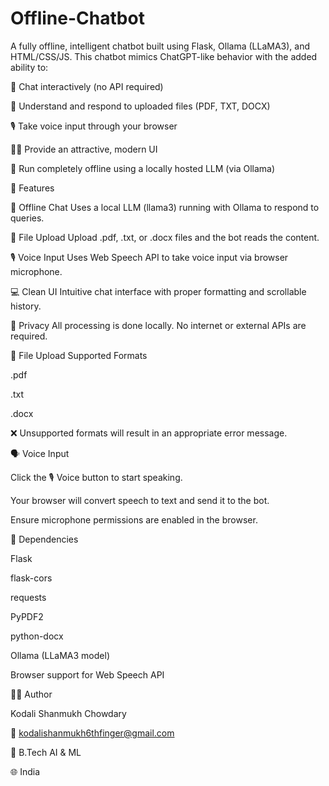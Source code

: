 # Offline-Chatbot

A fully offline, intelligent chatbot built using Flask, Ollama (LLaMA3), and HTML/CSS/JS. This chatbot mimics ChatGPT-like behavior with the added ability to:

💬 Chat interactively (no API required)

📁 Understand and respond to uploaded files (PDF, TXT, DOCX)

🎙️ Take voice input through your browser

🧑‍🎨 Provide an attractive, modern UI

🧠 Run completely offline using a locally hosted LLM (via Ollama)

🚀 Features

🧠 Offline Chat	Uses a local LLM (llama3) running with Ollama to respond to queries.

📁 File Upload	Upload .pdf, .txt, or .docx files and the bot reads the content.

🎙️ Voice Input	Uses Web Speech API to take voice input via browser microphone.

💻 Clean UI	Intuitive chat interface with proper formatting and scrollable history.

🔐 Privacy	All processing is done locally. No internet or external APIs are required.

📁 File Upload Supported Formats

.pdf

.txt

.docx

❌ Unsupported formats will result in an appropriate error message.

🗣️ Voice Input

Click the 🎙️ Voice button to start speaking.

Your browser will convert speech to text and send it to the bot.

Ensure microphone permissions are enabled in the browser.

📌 Dependencies

Flask

flask-cors

requests

PyPDF2

python-docx

Ollama (LLaMA3 model)

Browser support for Web Speech API

🙋‍♂️ Author

Kodali Shanmukh Chowdary

📧 kodalishanmukh6thfinger@gmail.com

🧠 B.Tech AI & ML

🌐 India

